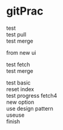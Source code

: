 # gitPrac
test  
test pull  
test merge  
  
  
from new ui 

test fetch  
test merge
  
test basic  
reset index  
test progress fetch4  
new option  
use design pattern  
useuse  
finish
